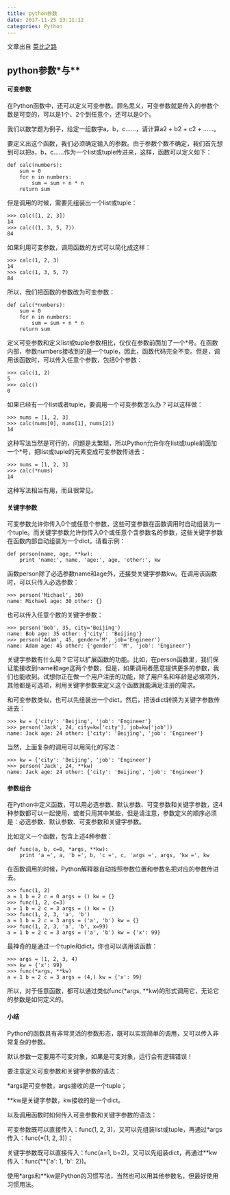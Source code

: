 ```yaml
---
title: python参数
date: 2017-11-25 13:11:12
categories: Python
---
```


文章出自	[菜比之路](https://www.cnblogs.com/paulwinflo/p/5764748.html)



## python参数\*与\*\*


#### 可变参数


在Python函数中，还可以定义可变参数。顾名思义，可变参数就是传入的参数个数是可变的，可以是1个、2个到任意个，还可以是0个。

我们以数学题为例子，给定一组数字a，b，c……，请计算a2 + b2 + c2 + ……。

要定义出这个函数，我们必须确定输入的参数。由于参数个数不确定，我们首先想到可以把a，b，c……作为一个list或tuple传进来，这样，函数可以定义如下：

	def calc(numbers):
	    sum = 0
	    for n in numbers:
	        sum = sum + n * n
	    return sum

但是调用的时候，需要先组装出一个list或tuple：

	>>> calc([1, 2, 3])
	14
	>>> calc((1, 3, 5, 7))
	84

如果利用可变参数，调用函数的方式可以简化成这样：

	>>> calc(1, 2, 3)
	14
	>>> calc(1, 3, 5, 7)
	84

所以，我们把函数的参数改为可变参数：

	def calc(*numbers):
	    sum = 0
	    for n in numbers:
	        sum = sum + n * n
	    return sum

定义可变参数和定义list或tuple参数相比，仅仅在参数前面加了一个\*号。在函数内部，参数numbers接收到的是一个tuple，因此，函数代码完全不变。但是，调用该函数时，可以传入任意个参数，包括0个参数：

	>>> calc(1, 2)
	5
	>>> calc()
	0

如果已经有一个list或者tuple，要调用一个可变参数怎么办？可以这样做：

	>>> nums = [1, 2, 3]
	>>> calc(nums[0], nums[1], nums[2])
	14

这种写法当然是可行的，问题是太繁琐，所以Python允许你在list或tuple前面加一个\*号，把list或tuple的元素变成可变参数传进去：

	>>> nums = [1, 2, 3]
	>>> calc(*nums)
	14

这种写法相当有用，而且很常见。

#### 关键字参数


可变参数允许你传入0个或任意个参数，这些可变参数在函数调用时自动组装为一个tuple。而关键字参数允许你传入0个或任意个含参数名的参数，这些关键字参数在函数内部自动组装为一个dict。请看示例：

	def person(name, age, **kw):
	    print 'name:', name, 'age:', age, 'other:', kw

函数person除了必选参数name和age外，还接受关键字参数kw。在调用该函数时，可以只传入必选参数：

	>>> person('Michael', 30)
	name: Michael age: 30 other: {}

也可以传入任意个数的关键字参数：

	>>> person('Bob', 35, city='Beijing')
	name: Bob age: 35 other: {'city': 'Beijing'}
	>>> person('Adam', 45, gender='M', job='Engineer')
	name: Adam age: 45 other: {'gender': 'M', 'job': 'Engineer'}

关键字参数有什么用？它可以扩展函数的功能。比如，在person函数里，我们保证能接收到name和age这两个参数，但是，如果调用者愿意提供更多的参数，我们也能收到。试想你正在做一个用户注册的功能，除了用户名和年龄是必填项外，其他都是可选项，利用关键字参数来定义这个函数就能满足注册的需求。

和可变参数类似，也可以先组装出一个dict，然后，把该dict转换为关键字参数传进去：

	>>> kw = {'city': 'Beijing', 'job': 'Engineer'}
	>>> person('Jack', 24, city=kw['city'], job=kw['job'])
	name: Jack age: 24 other: {'city': 'Beijing', 'job': 'Engineer'}

当然，上面复杂的调用可以用简化的写法：

	>>> kw = {'city': 'Beijing', 'job': 'Engineer'}
	>>> person('Jack', 24, **kw)
	name: Jack age: 24 other: {'city': 'Beijing', 'job': 'Engineer'}

#### 参数组合


在Python中定义函数，可以用必选参数、默认参数、可变参数和关键字参数，这4种参数都可以一起使用，或者只用其中某些，但是请注意，参数定义的顺序必须是：必选参数、默认参数、可变参数和关键字参数。

比如定义一个函数，包含上述4种参数：

	def func(a, b, c=0, *args, **kw):
	    print 'a =', a, 'b =', b, 'c =', c, 'args =', args, 'kw =', kw

在函数调用的时候，Python解释器自动按照参数位置和参数名把对应的参数传进去。

	>>> func(1, 2)
	a = 1 b = 2 c = 0 args = () kw = {}
	>>> func(1, 2, c=3)
	a = 1 b = 2 c = 3 args = () kw = {}
	>>> func(1, 2, 3, 'a', 'b')
	a = 1 b = 2 c = 3 args = ('a', 'b') kw = {}
	>>> func(1, 2, 3, 'a', 'b', x=99)
	a = 1 b = 2 c = 3 args = ('a', 'b') kw = {'x': 99}

最神奇的是通过一个tuple和dict，你也可以调用该函数：

	>>> args = (1, 2, 3, 4)
	>>> kw = {'x': 99}
	>>> func(*args, **kw)
	a = 1 b = 2 c = 3 args = (4,) kw = {'x': 99}

所以，对于任意函数，都可以通过类似func(\*args, \*\*kw)的形式调用它，无论它的参数是如何定义的。

#### 小结


Python的函数具有非常灵活的参数形态，既可以实现简单的调用，又可以传入非常复杂的参数。

默认参数一定要用不可变对象，如果是可变对象，运行会有逻辑错误！

要注意定义可变参数和关键字参数的语法：

\*args是可变参数，args接收的是一个tuple；

\*\*kw是关键字参数，kw接收的是一个dict。

以及调用函数时如何传入可变参数和关键字参数的语法：

可变参数既可以直接传入：func(1, 2, 3)，又可以先组装list或tuple，再通过\*args传入：func(\*(1, 2, 3))；

关键字参数既可以直接传入：func(a=1, b=2)，又可以先组装dict，再通过\*\*kw传入：func(\*\*{'a': 1, 'b': 2})。

使用\*args和\*\*kw是Python的习惯写法，当然也可以用其他参数名，但最好使用习惯用法。